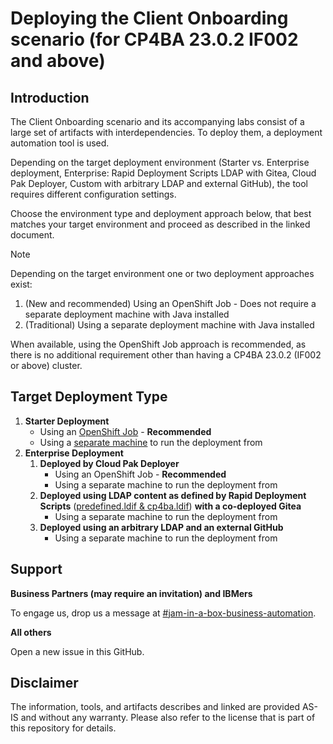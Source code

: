 # Deploying the Client Onboarding scenario (for CP4BA 23.0.2 IF002 and above)

## Introduction

The Client Onboarding scenario and its accompanying labs consist of a large set of artifacts with interdependencies. To deploy them, a deployment automation tool is used.

Depending on the target deployment environment (Starter vs. Enterprise deployment, Enterprise: Rapid Deployment Scripts LDAP with Gitea, Cloud Pak Deployer, Custom with arbitrary LDAP and external GitHub), the tool requires different configuration settings.

Choose the environment type and deployment approach below, that best matches your target environment and proceed as described in the linked document.

> [!NOTE]
>
> Depending on the target environment one or two deployment approaches exist:
>
> 1. (New and recommended) Using an OpenShift Job - Does not require a separate deployment machine with Java installed
> 2. (Traditional) Using a separate deployment machine with Java installed
>
> When available, using the OpenShift Job approach is recommended, as there is no additional requirement other than having a CP4BA 23.0.2 (IF002 or above) cluster.


## Target Deployment Type

1. **Starter Deployment**
   - Using an [OpenShift Job](StarterDeploymentViaJob.md) - **Recommended**
   - Using a [separate machine](StarterDeploymentSeparateMachine.md) to run the deployment from
2. **Enterprise Deployment**
   1. **Deployed by Cloud Pak Deployer**
      - Using an OpenShift Job - **Recommended**
      - Using a separate machine to run the deployment from
   2. **Deployed using LDAP content as defined by Rapid Deployment Scripts** ([predefined.ldif & cp4ba.ldif](https://github.com/IBM/cp4ba-rapid-deployment/blob/main/cp4ba-21-0-3/03createVMForLDAP.md)) **with a co-deployed Gitea**
      - Using a separate machine to run the deployment from
   3. **Deployed using an arbitrary LDAP and an external GitHub**
      - Using a separate machine to run the deployment from

## Support

**Business Partners (may require an invitation) and IBMers** 

To engage us, drop us a message at [#jam-in-a-box-business-automation](https://ibm-cloudpak-partners.slack.com/archives/C04SMFNLA3T).

**All others**

Open a new issue in this GitHub.

## Disclaimer

The information, tools, and artifacts describes and linked are provided AS-IS and without any warranty. Please also refer to the license that is part of this repository for details.